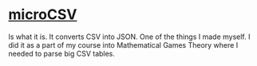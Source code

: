# [microCSV](https://nottgy.github.io/einstain/microCSV)
Is what it is. It converts CSV into JSON. One of the things I made myself.
I did it as a part of my course into Mathematical Games Theory where I needed to parse big CSV tables.

